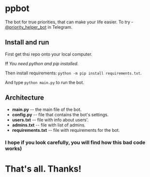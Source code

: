 # ppbot

The bot for true priorities, that can make your life easier. To try - [@priority_helper_bot](https://t.me/priority_helper_bot) in Telegram.

## Install and run

First get thsi repo onto your local computer.

***!!** You need python and pip installed.*

Then install requirements: `python -m pip install requirements.txt`.

And type `python main.py` to run the bot.

## Architecture

- **main.py** -- the main file of the bot.
- **config.py** -- file that contains the bot's settings.
- **users.txt** -- file with info about users'.
- **admins.txt** -- file with list of admins.
- **requirements.txt** -- file with requirements for the bot.

### I hope if you look carefully, you will find how this bad code works)

# That's all. Thanks!
